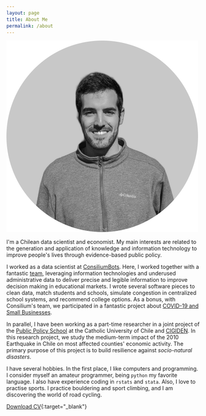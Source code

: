 ```yaml
---
layout: page
title: About Me
permalink: /about
---
```


<img src="/assets/images/profile-pic.png" id="about-img">

I'm a Chilean data scientist and economist. My main interests are related to the generation and application of knowledge and information technology to improve people's lives through evidence-based public policy.

I worked as a data scientist at [ConsiliumBots](https://www.consiliumbots.com/). Here, I worked together with a fantastic [team](https://www.consiliumbots.com/team-1), leveraging information technologies and underused administrative data to deliver precise and legible information to improve decision making in educational markets. I wrote several software pieces to clean data, match students and schools, simulate congestion in centralized school systems, and recommend college options. As a bonus, with Consilium's team, we participated in a fantastic project about [COVID-19 and Small Businesses](https://covid19sbs.org/).

In parallel, I have been working as a part-time researcher in a joint project of the [Public Policy School](http://gobierno.uc.cl/es/) at the Catholic University of Chile and [CIGIDEN](https://www.cigiden.cl/en/home/). In this research project, we study the medium-term impact of the 2010 Earthquake in Chile on most affected counties' economic activity. The primary purpose of this project is to build resilience against *socio-natural disasters*.

I have several hobbies. In the first place, I like computers and programming. I consider myself an amateur programmer, being `python` my favorite language. I also have experience coding in `rstats` and `stata`. Also, I love to practise sports. I practice bouldering and sport climbing, and I am discovering the world of road cycling.

[Download CV](https://www.dropbox.com/s/cjeofy4j2y69kfe/CV_2.pdf?dl=0){:target="_blank"}
